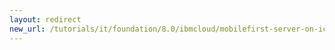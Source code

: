 ```yaml
---
layout: redirect
new_url: /tutorials/it/foundation/8.0/ibmcloud/mobilefirst-server-on-icp/mobilefirst-server-on-icp-using-oracle/
---
```

